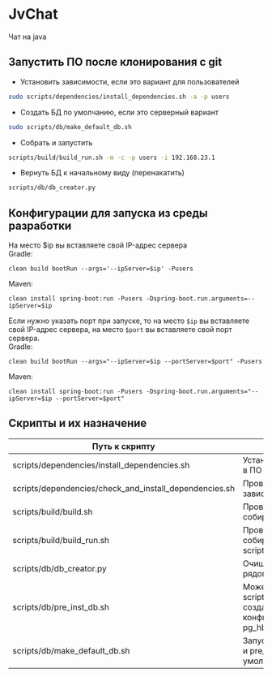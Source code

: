 # JvChat
Чат на java
## Запустить ПО после клонирования с git
- Установить зависимости, если это вариант для пользователей
``` bash
sudo scripts/dependencies/install_dependencies.sh -a -p users
```
- Создать БД по умолчанию, если это серверный вариант
``` bash
sudo scripts/db/make_default_db.sh
```
- Собрать и запустить
``` bash
scripts/build/build_run.sh -m -c -p users -i 192.168.23.1
```
- Вернуть БД к начальному виду (перенакатить)
``` bash
scripts/db/db_creator.py
```
## Конфигурации для запуска из среды разработки
На место $ip вы вставляете свой IP-адрес сервера  
Gradle:
```
clean build bootRun --args='--ipServer=$ip' -Pusers
```
Maven:
```
clean install spring-boot:run -Pusers -Dspring-boot.run.arguments=--ipServer=$ip
```
Если нужно указать порт при запуске, то на место ```$ip``` вы вставляете свой IP-адрес сервера, на место ```$port``` вы вставляете свой порт сервера.  
Gradle:
```
clean build bootRun --args="--ipServer=$ip --portServer=$port" -Pusers
```
Maven:
```
clean install spring-boot:run -Pusers -Dspring-boot.run.arguments="--ipServer=$ip --portServer=$port"
```
## Скрипты и их назначение
| Путь к скрипту | Назначение |
| --- | --- |
| scripts/dependencies/install_dependencies.sh | Устанавливает отсутствующие зависимости в ПО |
| scripts/dependencies/check_and_install_dependencies.sh | Проверяет и устанавливает отсутствующие зависимости в ПО |
| scripts/build/build.sh | Проверяет установлены ли зависимости и собирает ПО |
| scripts/build/build_run.sh | Проверяет установлены ли зависимости и собирает с помощью скрипта scripts/build/build.sh и запускает ПО |
| scripts/db/db_creator.py | Очищает и создает заново БД с помощью рядом лежащих скриптов *.sql |
| scripts/db/pre_inst_db.sh | Может установить все зависимости как scripts/dependencies/install_dependencies.sh, создает пользователей с паролями, конфигурирует их в БД, настраивает pg_hba.conf  |
| scripts/db/make_default_db.sh | Запускает скрипты scripts/db/db_creator.py и pre_inst_db.sh с параметрами по умолчанию |
